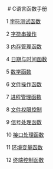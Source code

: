  # C语言函数手册



1 [字符测试函数](http://c.biancheng.net/cpp/u/hs1/)


2 [字符串操作](http://c.biancheng.net/cpp/u/hs2/)

3 [内存管理函数](http://c.biancheng.net/cpp/u/hs3/)

4 [日期与时间函数](http://c.biancheng.net/cpp/u/hs4/)

5 [数学函数](http://c.biancheng.net/cpp/u/hs5/)

6 [文件操作函数](http://c.biancheng.net/cpp/u/hs6/)

7 [进程管理函数](http://c.biancheng.net/cpp/u/hs7/)

8 [文件权限控制](http://c.biancheng.net/cpp/u/hs8/)

9 [信号处理函数](http://c.biancheng.net/cpp/u/hs9/)

10 [接口处理函数](http://c.biancheng.net/cpp/u/hs10/)

11 [环境变量函数](http://c.biancheng.net/cpp/u/hs11/)

12 [终端控制函数](http://c.biancheng.net/cpp/u/hs12/)